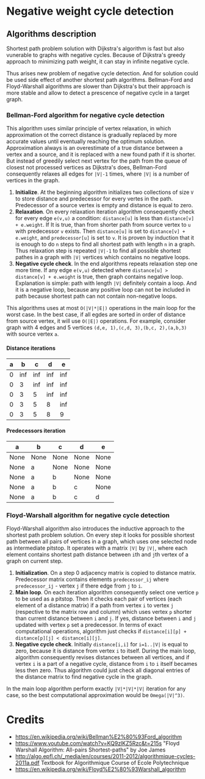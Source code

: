 # Negative weight cycle detection
## Algorithms description
Shortest path problem solution with Dijkstra's algorithm is fast but also vunerable to graphs with negative cycles. Because of Dijkstra's greedy approach to minimizing path weight, it can stay in infinite negative cycle.

Thus arises new problem of negative cycle detection. And for solution could be used side effect of another shortest path algorithms. Bellman-Ford and Floyd-Warshall algorithms are slower than Dijkstra's but their approach is more stable and allow to detect a prescence of negative cycle in a target graph.
### Bellman-Ford algorithm for negative cycle detection
This algorithm uses similar principle of vertex relaxation, in which approximation ot the correct distance is gradually replaced by more accurate values until eventually reaching the optimum solution. Approximation always is an overestimate of a true distance between a vertex and a source, and it is replaced with a new found path if it is shorter. But instead of greedily select next vertex for the path from the queue of closest not processed vertices as Dijkstra's does, Bellman-Ford consequently relaxes all edges for `|V|-1` times, where `|V|` is a number of vertices in the graph.
1. **Initialize**. At the beginning algorithm initializes two collections of size `V` to store distance and predecessor for every vertes in the path. Predecessor of a source vertex is empty and distance is equal to zero.
2. **Relaxation**. On every relaxation iteration algorithm consequently check for every edge `e(v,u)` a condition: `distance[u]` is less than `distance[v] + e.weight`. If It is true, than from shorter path from source vertex to `u` with predecessor `v` exists. Then `distance[u]` is set to `distance[v] + e.weight`, and `predecessor[u]` is set to `v`. It is proven by induction that it is enough to do `n` steps to find all shortest path with length `n` in a graph. Thus relaxation step is repeated `|V|-1` to find all possible shortest pathes in a graph with `|V|` vertices which contains no negative loops.
3. **Negative cycle check**. In the end algorithms repeats relaxation step one more time. If any edge `e(v,u)` detected where `distance[u] > distance[v] + e.weight` is true, then graph contains negative loop. Explanation is simple: path with length `|V|` definitely contain a loop. And it is a negative loop, because any positive loop can not be included in path because shortest path can not contain non-negative loops.

This algorithms uses at most `O(|V|*|E|)` operations in the main loop for the worst case. In the best case, if all egdes are sorted in order of distance from source vertex, it will use `O(|E|)` operations.
For example, consider graph with 4 edges and 5 vertices `(d,e, 1),(c,d, 3),(b,c, 2),(a,b,3)` with source vertex `a`.

#### Distance iterations

| a | b   | c   | d   | e   |
|---|-----|-----|-----|-----|
| 0 | inf | inf | inf | inf |
| 0 | 3   | inf | inf | inf |
| 0 | 3   | 5   | inf | inf |
| 0 | 3   | 5   | 8   | inf |
| 0 | 3   | 5   | 8   | 9   |

#### Predecessors iteration

| a    | b    | c    | d    | e    |
|------|------|------|------|------|
| None | None | None | None | None |
| None | a    | None | None | None |
| None | a    | b    | None | None |
| None | a    | b    | c    | None |
| None | a    | b    | c    | d    |


### Floyd-Warshall algorithm for negative cycle detection
Floyd-Warshall algorithm also introduces the inductive approach to the shortest path problem solution. On every step it looks for possible shortest path between all pairs of vertices in a graph, which uses one selected node as intermediate pitstop. It operates with a matrix `|V|` by `|V|`, where each element contains shortest path distance between `i`th and `j`th vertex of a graph on current step.
1. **Initialization**. On a step 0 adjacency matrix is copied to distance matrix. Predecessor matrix contains elements `predecessor_ij` where `predecessor_ij` - vertex `j` if there edge from `j` to `i`.
2. **Main loop**. On each iteration algorithm consequently select one vertice `p` to be used as a pitstop. Then it checks each pair of vertices (each element of a distance matrix) if a path from vertex `i` to vertex `j` (respective to the matrix row and column) which uses vertex `p` shorter than current distance between `i` and `j`. If yes, distance between `i` and `j` updated with vertex `p` set a predecessor. In terms of exact computational operations, algorithm just checks if `distance[i][p] + distance[p][j] < distance[i][j]`.
3. **Negative cycle check**. Initially `distance[i,i]` for `i=1..|V|` is equal to zero, because it is distance from vertex `i` to itself. During the main loop, algorithm consequently revises distances between all vertices, and if vertex `i` is a part of a negative cycle, distance from `i` to `i` itself becames less then zero. Thus algorithm could just check all diagonal entries of the distance matrix to find negative cycle in the graph.

In the main loop algorithm perform exactly `|V|*|V|*|V|` iteration for any case, so the best computational approximation would be `Omega(|V|^3)`.


# Credits
- https://en.wikipedia.org/wiki/Bellman%E2%80%93Ford_algorithm
- https://www.youtube.com/watch?v=KQ9zlKZ5Rzc&t=215s "Floyd Warshall Algorithm: All-pairs Shortest-paths" by Joe James
- http://algo.epfl.ch/_media/en/courses/2011-2012/algorithmique-cycles-2011a.pdf Textbook for Algorithmique Course of Ecole Polytechnique
- https://en.wikipedia.org/wiki/Floyd%E2%80%93Warshall_algorithm
